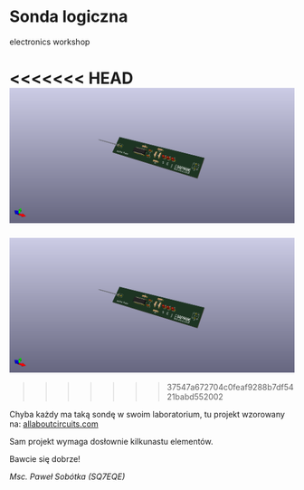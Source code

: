 # Sonda logiczna
electronics workshop

<<<<<<< HEAD
![pict. 1](https://github.com/majsterklepka/lab1/raw/master/logical-probe-1/logical-probe-1.png "Sonda logiczna")
=======
![pict. 1](http://github.com/majsterklepka/lab1/raw/master/logical-probe-1/logical-probe-1.png "Sonda logiczna")
>>>>>>> 37547a672704c0feaf9288b7df5421babd552002

Chyba każdy ma taką sondę w swoim laboratorium, tu projekt wzorowany na: [allaboutcircuits.com](https://www.allaboutcircuits.com/projects/diy-tools-build-your-own-logic-probe/ "DIY Logical Probe")

Sam projekt wymaga dosłownie kilkunastu elementów.

Bawcie się dobrze!

_Msc. Paweł Sobótka (SQ7EQE)_

